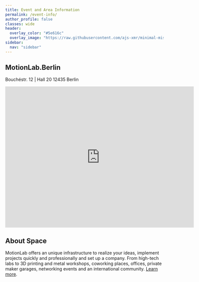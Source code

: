 ```yaml
---
title: Event and Area Information
permalink: /event-info/
author_profile: false
classes: wide
header:
  overlay_color: "#5e616c"
  overlay_image: "https://raw.githubusercontent.com/ajs-xmr/minimal-mistakes/master/assets/images/berlin-banner.jpg"
sidebar:
  nav: "sidebar"
---
```


## MotionLab.Berlin
Bouchéstr. 12 | Hall 20
12435 Berlin
<iframe src="https://www.google.com/maps/embed?pb=!1m14!1m8!1m3!1d9716.799129407449!2d13.4484575!3d52.4936231!3m2!1i1024!2i768!4f13.1!3m3!1m2!1s0x0%3A0xda0190f0e3811f0a!2sMotionLab.Berlin!5e0!3m2!1sen!2str!4v1580311751613!5m2!1sen!2str" width="600" height="450" frameborder="0" style="border:0;" allowfullscreen=""></iframe>


## About Space

MotionLab offers an unique infrastructure to realize your ideas, implement projects quickly and professionally and set up a company. From high-tech labs to 3D printing and metal workshops, coworking places, offices, private maker garages, networking events and an international community. [Learn more](https://motionlab.berlin/en/).
